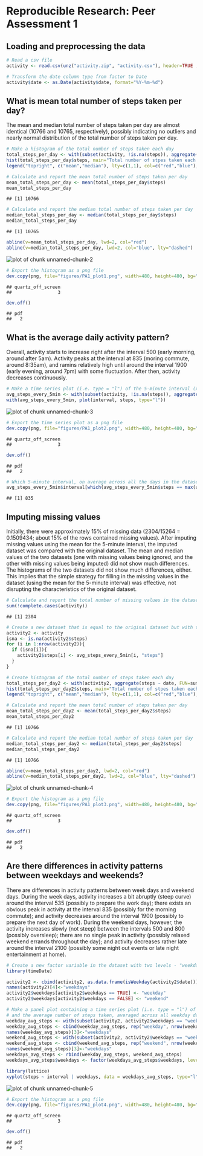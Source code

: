 # Reproducible Research: Peer Assessment 1

## Loading and preprocessing the data

```r
# Read a csv file
activity <- read.csv(unz("activity.zip", "activity.csv"), header=TRUE ,sep=",")

# Transform the date column type from factor to Date
activity$date <- as.Date(activity$date, format="%Y-%m-%d") 
```

## What is mean total number of steps taken per day?
The mean and median total number of steps taken per day are almost identical (10766 and 10765, respectively), possibly indicating no outliers and nearly normal distribution of the total number of steps taken per day. 

```r
# Make a histogram of the total number of steps taken each day
total_steps_per_day <- with(subset(activity, !is.na(steps)), aggregate(steps ~ date, FUN=sum))
hist(total_steps_per_day$steps, main="Total number of stpes taken each day", xlab="Steps", ylab="Frequency", breaks=20)
legend("topright", c("mean","median"), lty=c(1,1), col=c("red","blue"), cex=0.9)

# Calculate and report the mean total number of steps taken per day
mean_total_steps_per_day <- mean(total_steps_per_day$steps)
mean_total_steps_per_day
```

```
## [1] 10766
```

```r
# Calculate and report the median total number of steps taken per day
median_total_steps_per_day <- median(total_steps_per_day$steps)
median_total_steps_per_day
```

```
## [1] 10765
```

```r
abline(v=mean_total_steps_per_day, lwd=2, col="red")
abline(v=median_total_steps_per_day, lwd=2, col="blue", lty="dashed")
```

![plot of chunk unnamed-chunk-2](./PA1_template_files/figure-html/unnamed-chunk-2.png) 

```r
# Export the histogram as a png file
dev.copy(png, file="figures/PA1_plot1.png", width=480, height=480, bg="white")
```

```
## quartz_off_screen 
##                 3
```

```r
dev.off()
```

```
## pdf 
##   2
```

## What is the average daily activity pattern?
Overall, activity starts to increase right after the interval 500 (early  morning, around after 5am). Activity peaks at the interval at 835 (moring commute, around 8:35am), and ramins relatively high until around the interval 1900 (early evening, around 7pm) with some fluctuation. After then, activity decreases continuously.

```r
# Make a time series plot (i.e. type = "l") of the 5-minute interval (x-axis) and the average number of steps taken, averaged across all days (y-axis)
avg_steps_every_5min <- with(subset(activity, !is.na(steps)), aggregate(steps ~ interval, FUN=mean))
with(avg_steps_every_5min, plot(interval, steps, type="l"))
```

![plot of chunk unnamed-chunk-3](./PA1_template_files/figure-html/unnamed-chunk-3.png) 

```r
# Export the time series plot as a png file
dev.copy(png, file="figures/PA1_plot2.png", width=480, height=480, bg="white")
```

```
## quartz_off_screen 
##                 3
```

```r
dev.off()
```

```
## pdf 
##   2
```

```r
# Which 5-minute interval, on average across all the days in the dataset, contains the maximum number of steps?
avg_steps_every_5min$interval[which(avg_steps_every_5min$steps == max(avg_steps_every_5min$steps))]
```

```
## [1] 835
```

## Imputing missing values
Initially, there were approximately 15% of missing data (2304/15264 = 0.1509434; about 15% of the rows contained missing values).  After imputing missing values using the mean for the 5-minute interval, the imputed dataset was compared with the original dataset.  The mean and median values of the two datasets (one with missing values being ignored, and the other with missing values being imputed) did not show much differences. The histograms of the two datasets did not show much differences, either.  This implies that the simple strategy for filling in the missing values in the dataset (using the mean for the 5-minute interval) was effective, not disrupting the characteristics of the original dataset.

```r
# Calculate and report the total number of missing values in the dataset (i.e. the total number of rows with NAs)
sum(!complete.cases(activity))
```

```
## [1] 2304
```

```r
# Create a new dataset that is equal to the original dataset but with the missing data filled in (using the mean for the 5-minute interval).
activity2 <- activity
isna <- is.na(activity2$steps)
for (i in 1:nrow(activity2)){
  if (isna[i]){
    activity2$steps[i] <- avg_steps_every_5min[i, "steps"]
  }
}

# Create histogram of the total number of steps taken each day 
total_steps_per_day2 <- with(activity2, aggregate(steps ~ date, FUN=sum))
hist(total_steps_per_day2$steps, main="Total number of stpes taken each day (with Imputed Data)", xlab="Steps", ylab="Frequency", breaks=20)
legend("topright", c("mean","median"), lty=c(1,1), col=c("red","blue"), cex=0.9)

# Calculate and report the mean total number of steps taken per day
mean_total_steps_per_day2 <- mean(total_steps_per_day2$steps)
mean_total_steps_per_day2
```

```
## [1] 10766
```

```r
# Calculate and report the median total number of steps taken per day
median_total_steps_per_day2 <- median(total_steps_per_day2$steps)
median_total_steps_per_day2
```

```
## [1] 10766
```

```r
abline(v=mean_total_steps_per_day2, lwd=2, col="red")
abline(v=median_total_steps_per_day2, lwd=2, col="blue", lty="dashed")
```

![plot of chunk unnamed-chunk-4](./PA1_template_files/figure-html/unnamed-chunk-4.png) 

```r
# Export the histogram as a png file
dev.copy(png, file="figures/PA1_plot3.png", width=480, height=480, bg="white")
```

```
## quartz_off_screen 
##                 3
```

```r
dev.off()
```

```
## pdf 
##   2
```

## Are there differences in activity patterns between weekdays and weekends?
There are differences in activity patterns between week days and weekend days. During the week days, activity increases a bit abruptly (steep curve) around the interval 535 (possibly to prepare the work day); there exists an obvious peak in activity at the interval 835 (possibly for the morning commute); and activity decreases around the interval 1900 (possibly to prepare the next day of work). During the weekend days, however, the activity increases slowly (not steep) between the intervals 500 and 800 (possibly oversleep); there are no single peak in activity (possibly relaxed weekend errands throughout the day); and activity decreases rather late around the interval 2100 (possibly some night out events or late night entertainment at home). 


```r
# Create a new factor variable in the dataset with two levels - "weekday" and "weekend"
library(timeDate)

activity2 <- cbind(activity2, as.data.frame(isWeekday(activity2$date)))
names(activity2)[4]<-"weekdays"
activity2$weekdays[activity2$weekdays == TRUE] <- "weekday"
activity2$weekdays[activity2$weekdays == FALSE] <- "weekend"

# Make a panel plot containing a time series plot (i.e. type = "l") of the 5-minute interval (x-axis)
# and the average number of steps taken, averaged across all weekday days or weekend days (y-axis). 
weekday_avg_steps <- with(subset(activity2, activity2$weekdays == "weekday"), aggregate(steps ~ interval, FUN=mean))
weekday_avg_steps <- cbind(weekday_avg_steps, rep("weekday", nrow(weekday_avg_steps)))
names(weekday_avg_steps)[3]<-"weekdays"
weekend_avg_steps <- with(subset(activity2, activity2$weekdays == "weekend"), aggregate(steps ~ interval, FUN=mean))
weekend_avg_steps <- cbind(weekend_avg_steps, rep("weekend", nrow(weekend_avg_steps)))
names(weekend_avg_steps)[3]<-"weekdays"
weekdays_avg_steps <- rbind(weekday_avg_steps, weekend_avg_steps)
weekdays_avg_steps$weekdays <- factor(weekdays_avg_steps$weekdays, levels=rev(levels(weekdays_avg_steps$weekdays)) )

library(lattice)
xyplot(steps ~ interval | weekdays, data = weekdays_avg_steps, type="l", layout = c(1, 2))
```

![plot of chunk unnamed-chunk-5](./PA1_template_files/figure-html/unnamed-chunk-5.png) 

```r
# Export the histogram as a png file
dev.copy(png, file="figures/PA1_plot4.png", width=480, height=480, bg="white")
```

```
## quartz_off_screen 
##                 3
```

```r
dev.off()
```

```
## pdf 
##   2
```
